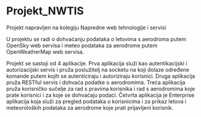 # Projekt_NWTIS
Projekt napravljen na kolegiju Napredne web tehnologije i servisi

U projektu se radi o dohvaćanju podataka o letovima s aerodroma putem OpenSky web servisa i meteo podataka za aerodrome putem OpenWeatherMap web servisa.

Projekt se sastoji od 4 aplikacije.
Prva aplikacija služi kao autentikacijski i autorizacijski servis i pruža poslužitelj na socketu na koji dolaze određene komande putem kojih se autenticiraju i autoriziraju korisnici.
Druga aplikacija pruža RESTful servis i dohvaća podatke o aerodromima.
Treća aplikacija pruža korisničko sučelje za rad s pravima korisnika i rad s aerodromima koje prate korisnici i za koje se dohvaćaju podaci.
Četvrta aplikacija je Enterprise aplikacija koja služi za pregled podataka o korisnicima i za prikaz letova i meteoroloških podataka za aerodrome koje prati prijavljeni korisnik.
